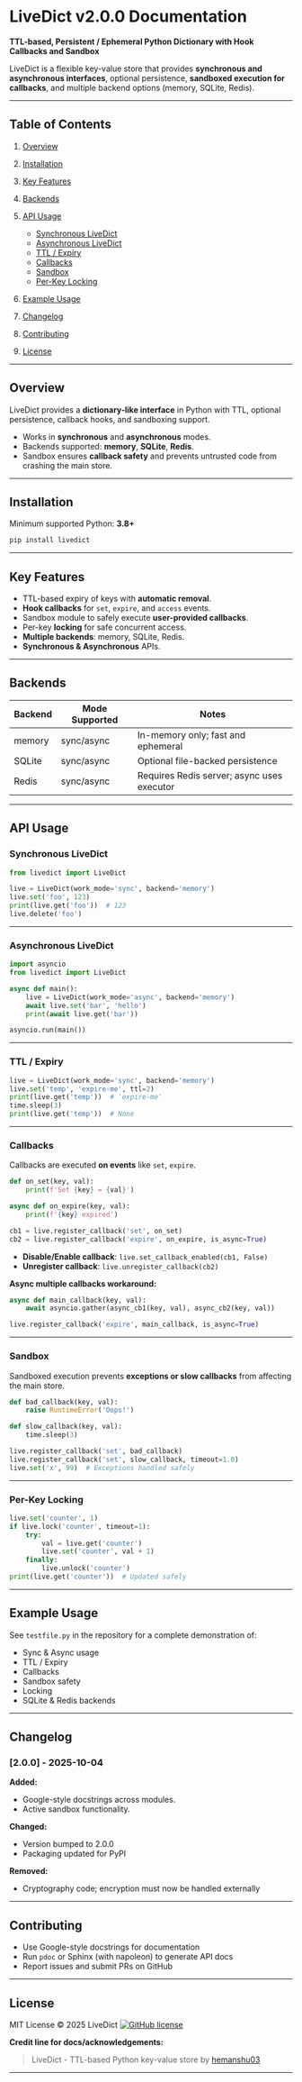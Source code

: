 # LiveDict v2.0.0 Documentation

**TTL-based, Persistent / Ephemeral Python Dictionary with Hook Callbacks and Sandbox**

LiveDict is a flexible key-value store that provides **synchronous and asynchronous interfaces**, optional persistence, **sandboxed execution for callbacks**, and multiple backend options (memory, SQLite, Redis).

---

## Table of Contents

1. [Overview](#overview)
2. [Installation](#installation)
3. [Key Features](#key-features)
4. [Backends](#backends)
5. [API Usage](#api-usage)

   * [Synchronous LiveDict](#synchronous-livedict)
   * [Asynchronous LiveDict](#asynchronous-livedict)
   * [TTL / Expiry](#ttl--expiry)
   * [Callbacks](#callbacks)
   * [Sandbox](#sandbox)
   * [Per-Key Locking](#per-key-locking)
6. [Example Usage](#example-usage)
7. [Changelog](#changelog)
8. [Contributing](#contributing)
9. [License](#license)

---

## Overview

LiveDict provides a **dictionary-like interface** in Python with TTL, optional persistence, callback hooks, and sandboxing support.

* Works in **synchronous** and **asynchronous** modes.
* Backends supported: **memory**, **SQLite**, **Redis**.
* Sandbox ensures **callback safety** and prevents untrusted code from crashing the main store.

---

## Installation

Minimum supported Python: **3.8+**

```bash
pip install livedict
```

---

## Key Features

* TTL-based expiry of keys with **automatic removal**.
* **Hook callbacks** for `set`, `expire`, and `access` events.
* Sandbox module to safely execute **user-provided callbacks**.
* Per-key **locking** for safe concurrent access.
* **Multiple backends**: memory, SQLite, Redis.
* **Synchronous & Asynchronous** APIs.

---

## Backends

| Backend | Mode Supported | Notes                                      |
| ------- | -------------- | ------------------------------------------ |
| memory  | sync/async     | In-memory only; fast and ephemeral         |
| SQLite  | sync/async     | Optional file-backed persistence           |
| Redis   | sync/async     | Requires Redis server; async uses executor |

---

## API Usage

### Synchronous LiveDict

```python
from livedict import LiveDict

live = LiveDict(work_mode='sync', backend='memory')
live.set('foo', 123)
print(live.get('foo'))  # 123
live.delete('foo')
```

---

### Asynchronous LiveDict

```python
import asyncio
from livedict import LiveDict

async def main():
    live = LiveDict(work_mode='async', backend='memory')
    await live.set('bar', 'hello')
    print(await live.get('bar'))

asyncio.run(main())
```

---

### TTL / Expiry

```python
live = LiveDict(work_mode='sync', backend='memory')
live.set('temp', 'expire-me', ttl=2)
print(live.get('temp'))  # 'expire-me'
time.sleep(3)
print(live.get('temp'))  # None
```

---

### Callbacks

Callbacks are executed **on events** like `set`, `expire`.

```python
def on_set(key, val):
    print(f'Set {key} = {val}')

async def on_expire(key, val):
    print(f'{key} expired')

cb1 = live.register_callback('set', on_set)
cb2 = live.register_callback('expire', on_expire, is_async=True)
```

* **Disable/Enable callback**: `live.set_callback_enabled(cb1, False)`
* **Unregister callback**: `live.unregister_callback(cb2)`

**Async multiple callbacks workaround:**

```python
async def main_callback(key, val):
    await asyncio.gather(async_cb1(key, val), async_cb2(key, val))

live.register_callback('expire', main_callback, is_async=True)
```

---

### Sandbox

Sandboxed execution prevents **exceptions or slow callbacks** from affecting the main store.

```python
def bad_callback(key, val):
    raise RuntimeError('Oops!')

def slow_callback(key, val):
    time.sleep(3)

live.register_callback('set', bad_callback)
live.register_callback('set', slow_callback, timeout=1.0)
live.set('x', 99)  # Exceptions handled safely
```

---

### Per-Key Locking

```python
live.set('counter', 1)
if live.lock('counter', timeout=1):
    try:
        val = live.get('counter')
        live.set('counter', val + 1)
    finally:
        live.unlock('counter')
print(live.get('counter'))  # Updated safely
```

---

## Example Usage

See `testfile.py` in the repository for a complete demonstration of:

* Sync & Async usage
* TTL / Expiry
* Callbacks
* Sandbox safety
* Locking
* SQLite & Redis backends

---

## Changelog

### [2.0.0] - 2025-10-04

**Added:**

* Google-style docstrings across modules.
* Active sandbox functionality.

**Changed:**

* Version bumped to 2.0.0
* Packaging updated for PyPI

**Removed:**

* Cryptography code; encryption must now be handled externally

---

## Contributing

* Use Google-style docstrings for documentation
* Run `pdoc` or Sphinx (with napoleon) to generate API docs
* Report issues and submit PRs on GitHub

---

## License

MIT License © 2025 LiveDict
[![GitHub license](https://img.shields.io/badge/license-MIT-blue.svg)](https://github.com/hemanshu03/LiveDict/blob/main/LICENSE)

**Credit line for docs/acknowledgements:**

> LiveDict - TTL-based Python key-value store by [hemanshu03](https://github.com/hemanshu03)

---

